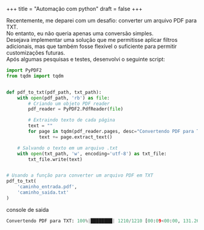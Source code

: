 +++
title = "Automação com python"
draft = false
+++

Recentemente, me deparei com um desafio: converter um arquivo PDF para TXT.<br>
No entanto, eu não queria apenas uma conversão simples. <br>
Desejava implementar uma solução que me permitisse aplicar filtros adicionais, mas que também fosse flexível o suficiente para permitir customizações futuras.<br> 
Após algumas pesquisas e testes, desenvolvi o seguinte script:<br>

```python
import PyPDF2
from tqdm import tqdm


def pdf_to_txt(pdf_path, txt_path):
    with open(pdf_path, 'rb') as file:
        # Criando um objeto PDF reader
        pdf_reader = PyPDF2.PdfReader(file)

        # Extraindo texto de cada página
        text = ""
        for page in tqdm(pdf_reader.pages, desc="Convertendo PDF para TXT", unit="página"):
            text += page.extract_text()

    # Salvando o texto em um arquivo .txt
    with open(txt_path, 'w', encoding='utf-8') as txt_file:
        txt_file.write(text)


# Usando a função para converter um arquivo PDF em TXT
pdf_to_txt(
    'caminho_entrada.pdf',
    'caminho_saida.txt'
)

```

console de saida

```python
Convertendo PDF para TXT: 100%|████████| 1210/1210 [00:09<00:00, 131.26página/s]
```